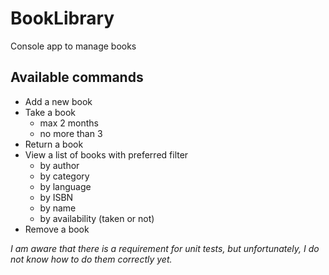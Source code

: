 # BookLibrary

Console app to manage books

## Available commands
  - Add a new book
  - Take a book 
    - max 2 months
    - no more than 3
  - Return a book
  - View a list of books with preferred filter 
    - by author
    - by category
    - by language
    - by ISBN
    - by name
    - by availability (taken or not)
  - Remove a book

*I am aware that there is a requirement for unit tests, but unfortunately, I do not know how to do them correctly yet.*
